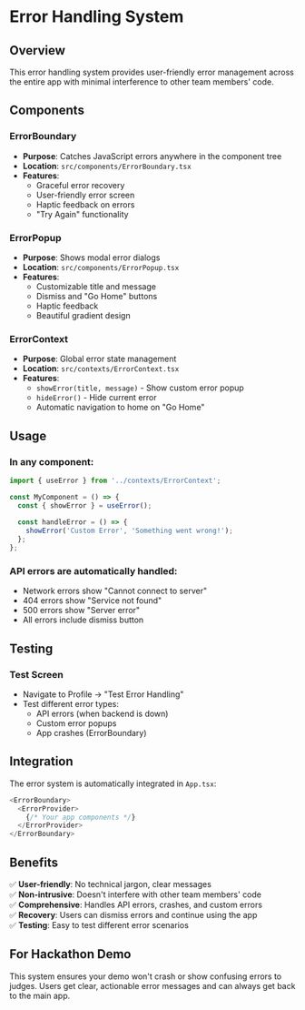 # Error Handling System

## Overview
This error handling system provides user-friendly error management across the entire app with minimal interference to other team members' code.

## Components

### ErrorBoundary
- **Purpose**: Catches JavaScript errors anywhere in the component tree
- **Location**: `src/components/ErrorBoundary.tsx`
- **Features**: 
  - Graceful error recovery
  - User-friendly error screen
  - Haptic feedback on errors
  - "Try Again" functionality

### ErrorPopup
- **Purpose**: Shows modal error dialogs
- **Location**: `src/components/ErrorPopup.tsx`
- **Features**:
  - Customizable title and message
  - Dismiss and "Go Home" buttons
  - Haptic feedback
  - Beautiful gradient design

### ErrorContext
- **Purpose**: Global error state management
- **Location**: `src/contexts/ErrorContext.tsx`
- **Features**:
  - `showError(title, message)` - Show custom error popup
  - `hideError()` - Hide current error
  - Automatic navigation to home on "Go Home"

## Usage

### In any component:
```typescript
import { useError } from '../contexts/ErrorContext';

const MyComponent = () => {
  const { showError } = useError();
  
  const handleError = () => {
    showError('Custom Error', 'Something went wrong!');
  };
};
```

### API errors are automatically handled:
- Network errors show "Cannot connect to server"
- 404 errors show "Service not found"
- 500 errors show "Server error"
- All errors include dismiss button

## Testing

### Test Screen
- Navigate to Profile → "Test Error Handling"
- Test different error types:
  - API errors (when backend is down)
  - Custom error popups
  - App crashes (ErrorBoundary)

## Integration

The error system is automatically integrated in `App.tsx`:
```typescript
<ErrorBoundary>
  <ErrorProvider>
    {/* Your app components */}
  </ErrorProvider>
</ErrorBoundary>
```

## Benefits

✅ **User-friendly**: No technical jargon, clear messages  
✅ **Non-intrusive**: Doesn't interfere with other team members' code  
✅ **Comprehensive**: Handles API errors, crashes, and custom errors  
✅ **Recovery**: Users can dismiss errors and continue using the app  
✅ **Testing**: Easy to test different error scenarios  

## For Hackathon Demo

This system ensures your demo won't crash or show confusing errors to judges. Users get clear, actionable error messages and can always get back to the main app.

